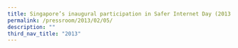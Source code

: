 ```yaml
---
title: Singapore’s inaugural participation in Safer Internet Day (2013 Factsheet)
permalink: /pressroom/2013/02/05/
description: ""
third_nav_title: "2013"
---
```

